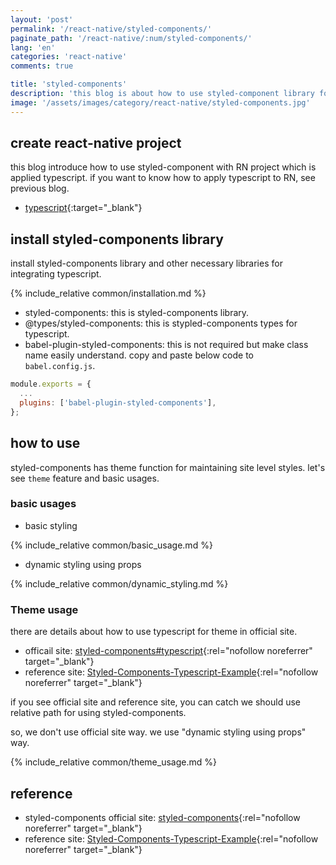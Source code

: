 ```yaml
---
layout: 'post'
permalink: '/react-native/styled-components/'
paginate_path: '/react-native/:num/styled-components/'
lang: 'en'
categories: 'react-native'
comments: true

title: 'styled-components'
description: 'this blog is about how to use styled-component library for react-native styling.'
image: '/assets/images/category/react-native/styled-components.jpg'
---
```



## create react-native project
this blog introduce how to use styled-component with RN project which is applied typescript. if you want to know how to apply typescript to RN, see previous blog.
- [typescript]({{site.url}}/{{page.categories}}/typescript/){:target="_blank"}

## install styled-components library
install styled-components library and other necessary libraries for integrating typescript.

{% include_relative common/installation.md %}

- styled-components: this is styled-components library.
- @types/styled-components: this is stypled-components types for typescript.
- babel-plugin-styled-components: this is not required but make class name easily understand. copy and paste below code to ```babel.config.js```.

```js
module.exports = {
  ...
  plugins: ['babel-plugin-styled-components'],
};
```

## how to use
styled-components has theme function for maintaining site level styles. let's see ```theme``` feature and basic usages.

### basic usages
- basic styling

{% include_relative common/basic_usage.md %}

- dynamic styling using props

{% include_relative common/dynamic_styling.md %}

### Theme usage
there are details about how to use typescript for theme in official site.
- officail site: [styled-components#typescript](https://www.styled-components.com/docs/api#typescript){:rel="nofollow noreferrer" target="_blank"}
- reference site: [Styled-Components-Typescript-Example](https://github.com/patrick91/Styled-Components-Typescript-Example){:rel="nofollow noreferrer" target="_blank"}

if you see official site and reference site, you can catch we should use relative path for using styled-components.

so, we don't use official site way. we use "dynamic styling using props" way.

{% include_relative common/theme_usage.md %}

## reference
- styled-components official site: [styled-components](https://www.styled-components.com/docs){:rel="nofollow noreferrer" target="_blank"}
- reference site: [Styled-Components-Typescript-Example](https://github.com/patrick91/Styled-Components-Typescript-Example){:rel="nofollow noreferrer" target="_blank"}